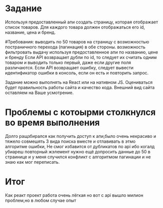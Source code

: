 # Задание

Используя предоставленный апи создать страницу, которая отображает список товаров.
Для каждого товара должен отображаться его id, название, цена и бренд.

#Требования:
выводить по 50 товаров на страницу с возможностью постраничного перехода (пагинация) в обе стороны.
возможность фильтровать выдачу используя предоставленное апи по названию, цене и бренду
Если API возвращает дубли по id, то следует их считать одним товаром и выводить только первый, даже если другие поля различаются. Если API возвращает ошибку, следует вывести идентификатор ошибки в консоль, если он есть и повторить запрос.

Задание можно выполнять на React или на нативном JS.
Оцениваться будет правильность работы сайта и качество кода.
Внешний вид сайта оставляем на Ваше усмотрение.

# Проблемы с котоырми столкнулся во время выполнения

Долго ращзбирался как получить доступ к апи,было очень некрасиво и тяжело совмешять 3 вида поиска вместе и отлавивать в этмо алгоритме ошибки,
Не смог избавится от дубликатов по api ибо когалд убиареш повторный жэлемент нужно ещё допросить данные до 50 в страинице и у меня случился конфликт
с алгоритмом пагинации и не знаю как мог переписать.

# Итог
Как реакт проект работа очень лёгкая но вот с api вышло милион проблем,но в любом случае опыт
